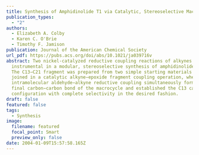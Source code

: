 ```yaml
---
title: Synthesis of Amphidinolide T1 via Catalytic, Stereoselective Macrocyclization
publication_types:
  - "2"
authors:
  - Elizabeth A. Colby
  - Karen C. O'Brie
  - Timothy F. Jamison
publication: Journal of the American Chemical Society
url_pdf: https://pubs.acs.org/doi/abs/10.1021/ja039716v
abstract: Two nickel-catalyzed reductive coupling reactions of alkynes were
  instrumental in a modular, stereoselective synthesis of amphidinolide T1 (1).
  The C13−C21 fragment was prepared from two simple starting materials that were
  joined in a catalytic alkyne−epoxide fragment coupling operation, whereas an
  intramolecular aldehyde−alkyne reductive coupling simultaneously formed the
  final carbon−carbon bond of the macrocycle and established the C13 carbinol
  configuration with complete selectivity in the desired fashion.
draft: false
featured: false
tags:
  - Synthesis
image:
  filename: featured
  focal_point: Smart
  preview_only: false
date: 2004-01-09T15:57:58.165Z
---
```

